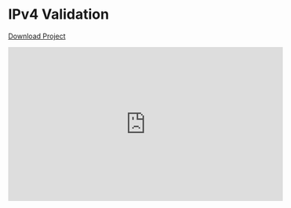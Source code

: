
# IPv4 Validation

[Download Project](https://github.com/corticon/templates/blob/main/Projects/IPv4%20Validation/IPv4%20Validation.zip)



<iframe width="560" height="315" src="https://www.youtube-nocookie.com/embed/rJDVrg9X01E" title="YouTube video player" frameborder="0" allow="accelerometer; autoplay; clipboard-write; encrypted-media; gyroscope; picture-in-picture; web-share" allowfullscreen></iframe>